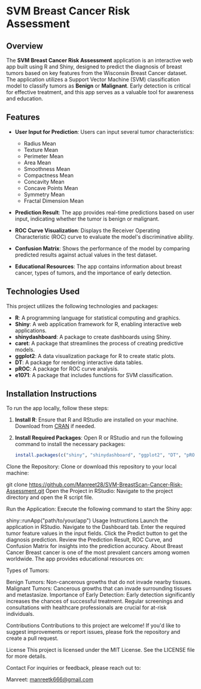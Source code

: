 # SVM Breast Cancer Risk Assessment

## Overview

The **SVM Breast Cancer Risk Assessment** application is an interactive web app built using R and Shiny, designed to predict the diagnosis of breast tumors based on key features from the Wisconsin Breast Cancer dataset. The application utilizes a Support Vector Machine (SVM) classification model to classify tumors as **Benign** or **Malignant**. Early detection is critical for effective treatment, and this app serves as a valuable tool for awareness and education.

## Features

- **User Input for Prediction**: Users can input several tumor characteristics:
  - Radius Mean
  - Texture Mean
  - Perimeter Mean
  - Area Mean
  - Smoothness Mean
  - Compactness Mean
  - Concavity Mean
  - Concave Points Mean
  - Symmetry Mean
  - Fractal Dimension Mean
  
- **Prediction Result**: The app provides real-time predictions based on user input, indicating whether the tumor is benign or malignant.
  
- **ROC Curve Visualization**: Displays the Receiver Operating Characteristic (ROC) curve to evaluate the model's discriminative ability.

- **Confusion Matrix**: Shows the performance of the model by comparing predicted results against actual values in the test dataset.

- **Educational Resources**: The app contains information about breast cancer, types of tumors, and the importance of early detection.

## Technologies Used

This project utilizes the following technologies and packages:

- **R**: A programming language for statistical computing and graphics.
- **Shiny**: A web application framework for R, enabling interactive web applications.
- **shinydashboard**: A package to create dashboards using Shiny.
- **caret**: A package that streamlines the process of creating predictive models.
- **ggplot2**: A data visualization package for R to create static plots.
- **DT**: A package for rendering interactive data tables.
- **pROC**: A package for ROC curve analysis.
- **e1071**: A package that includes functions for SVM classification.

## Installation Instructions

To run the app locally, follow these steps:

1. **Install R**: Ensure that R and RStudio are installed on your machine. Download from [CRAN](https://cran.r-project.org/) if needed.

2. **Install Required Packages**: Open R or RStudio and run the following command to install the necessary packages:
   ```R
   install.packages(c("shiny", "shinydashboard", "ggplot2", "DT", "pROC", "e1071", "caret"))
Clone the Repository: Clone or download this repository to your local machine:

git clone https://github.com/Manreet28/SVM-BreastScan-Cancer-Risk-Assessment.git
Open the Project in RStudio: Navigate to the project directory and open the R script file.

Run the Application: Execute the following command to start the Shiny app:


shiny::runApp("path/to/your/app")
Usage Instructions
Launch the application in RStudio.
Navigate to the Dashboard tab.
Enter the required tumor feature values in the input fields.
Click the Predict button to get the diagnosis prediction.
Review the Prediction Result, ROC Curve, and Confusion Matrix for insights into the prediction accuracy.
About Breast Cancer
Breast cancer is one of the most prevalent cancers among women worldwide. The app provides educational resources on:

Types of Tumors:

Benign Tumors: Non-cancerous growths that do not invade nearby tissues.
Malignant Tumors: Cancerous growths that can invade surrounding tissues and metastasize.
Importance of Early Detection: Early detection significantly increases the chances of successful treatment. Regular screenings and consultations with healthcare professionals are crucial for at-risk individuals.

Contributions
Contributions to this project are welcome! If you'd like to suggest improvements or report issues, please fork the repository and create a pull request.

License
This project is licensed under the MIT License. See the LICENSE file for more details.

Contact
For inquiries or feedback, please reach out to:

Manreet: manreetk666@gmail.com
